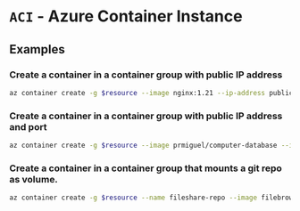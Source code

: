 # `ACI` - Azure Container Instance

## Examples

### Create a container in a container group with public IP address
```sh
az container create -g $resource --image nginx:1.21 --ip-address public --name nginx
```

### Create a container in a container group with public IP address and port
```sh
az container create -g $resource --image prmiguel/computer-database --ip-address public --ports 9000 --name computer-db
```

### Create a container in a container group that mounts a git repo as volume.
```sh
az container create -g $resource --name fileshare-repo --image filebrowser/filebrowser --gitrepo-url https://github.com/filebrowser/filebrowser --gitrepo-dir ./filebrowser --gitrepo-mount-path /srv --ip-address public
```
